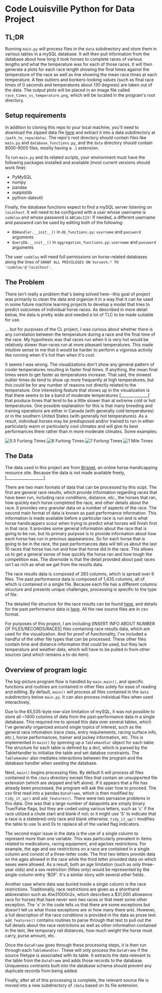 # Code Louisville Python for Data Project

## TL;DR

Running `main.py` will process files in the `data` subdirectory and store them in various tables in a mySQL database.
It will then pull information from the database about how long it took horses to complete races of various lengths
and what the temperature was for each of those races. It will then generate a plots for each race length showing the 
final times against  the temperature of the race as well as line showing the mean race times at each temperature.
A few outliers and bonkers-looking values (such as final race times of 0 seconds and temperatures about 130 degrees) 
are taken out of the data. The output plots will be placed in an image file called `race_times_vs_temperature.png`, which will be located
 in the program's root directory. 

## Setup requirements

In addition to cloning this repo to your local machine, you'll need to download the zipped data file 
[here](http://www.JonKPowers/horse_data.zip) and extract it into a data subdirectory at `/path_to_repo/data/`. 
The repo's root directory should contain files like `main.py` and `database_functions.py`, and the `data` directory
should contain 8000-9000 files, mostly having a `.1` extension.  

To run `main.py` and its related scripts, your environment must have the following packages installed and available (most current versions should work fine):
* PyMySQL
* numpy
* pandas
* matplotlib
* python-dateutil

Finally, the database functions expect to find a mySQL server listening on `localhost`.
It will need to be configured with a user whose username is `codelou` and whose password is `ABCabc123!`
If needed, a different username and password can be used by editing both of the following:
* `DbHandler.__init__()` in `db_functions.py`: `username` and `password` arguments
* `QueryDb.__init__()` in `aggregation_functions.py`: `username` and `password` arguments

The user `codelou` will need full permissions on horse-related databases along the lines of 
`GRANT ALL PRIVILEGES ON horses%.* TO 'codelou'@'localhost'`.

## The Problem

There isn't really a problem that's being solved here--this goal of project was primarily to clean the data and organize
it in a way that it can be used in some future machine learning projects to develop a model that tries to predict 
outcomes of individual horse races. As described in more detail below, the data is pretty wide 
and needed a lot of TLC to be made suitable for use.

... but for purposes of the CL project, I was curious about whether there is any correlation between the temperature 
during a race and the final time of the race. My hypothesis was that races run when it is very hot would be relatively
slower than races run at more pleasant temperatures. This made intuitive sense to me that it would be harder to perform
a vigorous activity like running when it's hot than when it's cool. 

It seems I was wrong. The visualizations don't show any general pattern of cooler temperatures resulting in
faster final times. If anything, the mean final times seem to get faster as temperatures increase. That said, 
the slowest outlier times do tend to show up more frequently at high temperatures, but this could be for any number of 
reasons not directly related to the temperature. One interesting feature that shows up in the visualization is that 
there seems to be a band of moderate temperatures [______________] that produce times that tend to be a little slower 
than at extreme cold or hot temperatures. One possible explanation for this is that many breeding and training 
operations are either in Canada (with generally cold temperatures) or in the southern United States
(with generally hot temperatures). As a result, individual horses may be predisposed and/or trained to run in either 
particularly warm or particularly cool climates and will give its best performances there rather than in more 
moderate climates. Some examples:  

![5.5 Furlong Times](images/5.5_furlongs.png)
![6 Furlong Times](images/6_furlongs.png)
![7 Furlong Times](images/7_furlongs.png)
![1 Mile Times](images/1_mile.png)



## The Data

The data used in this project are from [Brisnet](http://www.brisnet.com), an online horse-handicapping resource site.
Because the data is not made available freely, [___________________]. 

There are two main formats of data that can be processed by this scipt. The first are general race results, 
which provide information regarding races that have been run, including race conditions, distance, etc., 
the horses that ran, how quickly each horse completed the race, and other details about the race. It provides very granular
data on a number of aspects of the race. The second main format of data is known as past performance information.
This information is made available before a particular race is run and is what horse handicappers scour when trying to 
predict what horses will finish first in that race. It provides some general information about the race that is going 
to be run, but its primary purpose is to provide information about how each horse has run in previous appearances.
So for each horse that is going to be in the race, the past performances data will tell us about the last 10 races 
that horse has run and how that horse did in the race. This allows us to get a general sense of how quickly the horse
ran and how tough the competition was. The downside is that the detail provided about past races isn't as rich as what
we get from the results data.

The race results data is composed of 283 columns, which is spread over 6 files. The past performance data is composed of
1,435 columns, all of which is contained in a single file. Because each file has a different columns structure 
and presents unique challenges, processing is specific to the type of file. 

The detailed file structure for the race results can be found [here](http://www.brisnet.com/library/newchart2.txt), 
and details for the past performance data is [here](http://www.brisnet.com/cgi-bin/static.cgi?page=drfsff). 
All the raw source files are in csv format.

For purposes of this project, I am including [INSERT INFO ABOUT NUMBER OF FILES/RECORDS/RACES] files containing race
results data, which are used for the visualization. And for proof of functionality, I've included a handful of the other
file types that can be processed. These other files contain time and distance information that could be used, but they
lack temperature and weather data, which will have to be pulled in from other sources (and which remains a to-do item). 

## Overview of program logic

The big-picture program flow is handled by `main.main()`, and specific functions and routines are contained in other files
solely for ease of reading and editing. By default, `main()` will process all files contained in the `data` subdirectory below `main.py`. 
It can also process individual files when used interactively.

Due to the 65,535-byte row-size limitation of mySQL, it was not possible to store all ~1400 columns of data from the 
past-performance data in a single database. This required me to spread this data over several tables, which I've
generally organized around single topics of interest, such as the general race infomation (race class, entry requirements,
racing surface info, etc.), horse performances, trainer and jockey information, etc. This is implemented in 
`main()` by spinning up a `TableHandler` object for each table. The structure for each table is defined by a dict, which
is parsed by the TableHandler to initialize the table and set databse constraints. The `TableHander` also mediates
interactions between the program and the database handler when seeding the database. 

Next, `main()` begins processing files. By default it will process all files contained in the `/data` directory except
files that contain an unsupported file extension (which are skipped and left alone). If it appears that a file has
already been processed, the program will ask the user how to proceed. The csv first read into a pandas 
`DataFrame`, which is then modified by `tidy_it_up()` and `add_features()`. There were two pervasive problems in this data. One was that a large number of datapoints
are simply binary True/False flags, but they are coded using various letters, such as 'c' if the race utilized a chute
start and blank if not; or it might use 'S' to indicate that a race is a statebred-only race and blank otherwise.
`tidy_it_up()` modifies the table to use 1s and 0s to replace all of the varied flag indicators. 

The second major issue in the data is the use of a single column to represent more than one variable. 
This was particularly prevalent in items related to medications, racing equipment, and age/sex restrictions. For
example, the age and sex restrictions on a race are contained in a single column and consist of a three-letter code.
The first two letters provide data on the ages allowed in the race while the third letter provided data on which sexes
were allowed. As a result, both an age limitation (such as only three-year olds) and a sex restriction (fillies only)
would be represented by the single-column entry 'BOF'. It's a similar story with several other fields. 

Another case where data was buried inside a single column is the race restrictions. Traditionally, race restrictions are
given as a shorthand abbreviation such as Alw31000n2x, which describes a $31,000 allowance race for horses that have
never won two races or that meet some other exception. The 'x' in the code tells us that there are some exceptions but 
doesn't tell us what those exceptions are or how many there are). However, a full description of the race conditions is 
provided in the data as prose text. `add_features()` contains routines to parse through that text to pull out the full 
details about the race restrictions as well as other information contained in the text, like temporary rail 
distances, how much weight the horse must carry, purse amount, etc.

Once the `DataFrame` goes through these processing steps, it is then run through each `TableHandler`. 
These will only process the `DataFrame` if the source filetype is associated with its table. 
It extracts the data relevant to the table from the `DataFrame` and adds those records to the database. 
Uniqueness contraints built into the database schema should prevent any duplicate records from being added. 

Finally, after all of this processing is complete, the relevant source file is moved into a new subdirectory of `/data` 
based on its file extension. 




  